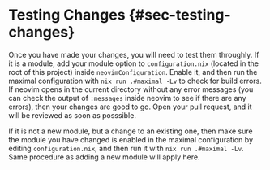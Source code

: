 # Testing Changes {#sec-testing-changes}

Once you have made your changes, you will need to test them throughly. If it is
a module, add your module option to `configuration.nix` (located in the root of
this project) inside `neovimConfiguration`. Enable it, and then run the maximal
configuration with `nix run .#maximal -Lv` to check for build errors. If neovim
opens in the current directory without any error messages (you can check the
output of `:messages` inside neovim to see if there are any errors), then your
changes are good to go. Open your pull request, and it will be reviewed as soon
as posssible.

If it is not a new module, but a change to an existing one, then make sure the
module you have changed is enabled in the maximal configuration by editing
`configuration.nix`, and then run it with `nix run .#maximal -Lv`. Same procedure
as adding a new module will apply here.

